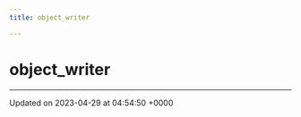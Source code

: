 ```yaml
---
title: object_writer

---
```


# object_writer





-------------------------------

Updated on 2023-04-29 at 04:54:50 +0000